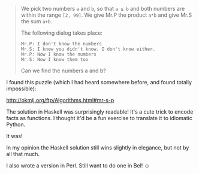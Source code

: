 > We pick two numbers `a` and `b`, so that `a ≥ b` and both numbers are within
> the range `[2, 99]`. We give Mr.P the product `a*b` and give Mr.S the sum
> `a+b`.
> 
> The following dialog takes place:
> 
>     Mr.P: I don't know the numbers
>     Mr.S: I knew you didn't know. I don't know either.
>     Mr.P: Now I know the numbers
>     Mr.S: Now I know them too
> 
> Can we find the numbers a and b?

I found this puzzle (which I had heard somewhere before, and found totally
impossible):

http://okmij.org/ftp/Algorithms.html#mr-s-p

The solution in Haskell was surprisingly readable! It's a cute trick to encode
facts as functions. I thought it'd be a fun exercise to translate it to
idiomatic Python.

It was!

In my opinion the Haskell solution still wins slightly in elegance, but not by
all that much.

I also wrote a version in Perl. Still want to do one in Bel! ☺
